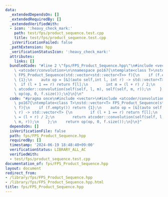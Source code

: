 ```yaml
---
data:
  _extendedDependsOn: []
  _extendedRequiredBy: []
  _extendedVerifiedWith:
  - icon: ':heavy_check_mark:'
    path: test/fps/product_sequence.test.cpp
    title: test/fps/product_sequence.test.cpp
  _isVerificationFailed: false
  _pathExtension: hpp
  _verificationStatusIcon: ':heavy_check_mark:'
  attributes:
    links: []
  bundledCode: "#line 2 \"fps/FPS_Product_Sequence.hpp\"\n#include <vector>\n#include\
    \ <atcoder/convolution>\n\nnamespace po167{\ntemplate<class T>\nstd::vector<T>\
    \ FPS_Product_Sequence(std::vector<std::vector<T>> f){\n    if (f.empty()) return\
    \ {1};\n    auto op = [&](auto self,int l, int r) -> std::vector<T> {\n      \
    \  if (l + 1 == r) return f[l];\n        int m = (l + r) / 2;\n        return\
    \ atcoder::convolution(self(self, l, m), self(self, m, r));\n    };\n    return\
    \ op(op, 0, f.size());\n}\n}\n"
  code: "#pragma once\n#include <vector>\n#include <atcoder/convolution>\n\nnamespace\
    \ po167{\ntemplate<class T>\nstd::vector<T> FPS_Product_Sequence(std::vector<std::vector<T>>\
    \ f){\n    if (f.empty()) return {1};\n    auto op = [&](auto self,int l, int\
    \ r) -> std::vector<T> {\n        if (l + 1 == r) return f[l];\n        int m\
    \ = (l + r) / 2;\n        return atcoder::convolution(self(self, l, m), self(self,\
    \ m, r));\n    };\n    return op(op, 0, f.size());\n}\n}"
  dependsOn: []
  isVerificationFile: false
  path: fps/FPS_Product_Sequence.hpp
  requiredBy: []
  timestamp: '2024-06-19 18:48:40+09:00'
  verificationStatus: LIBRARY_ALL_AC
  verifiedWith:
  - test/fps/product_sequence.test.cpp
documentation_of: fps/FPS_Product_Sequence.hpp
layout: document
redirect_from:
- /library/fps/FPS_Product_Sequence.hpp
- /library/fps/FPS_Product_Sequence.hpp.html
title: fps/FPS_Product_Sequence.hpp
---
```

